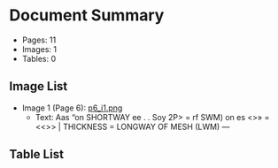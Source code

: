 # Document Summary

- Pages: 11
- Images: 1
- Tables: 0

## Image List

- Image 1 (Page 6): [p6_i1.png](pdf_images/p6_i1.png)
  - Text: Aas “on
SHORTWAY ee
. . Soy 2P> = rf SWM) on es <>»
= <<>> |
THICKNESS =
LONGWAY OF MESH (LWM) —

## Table List

